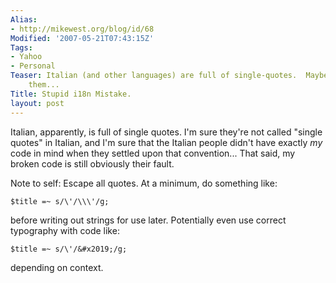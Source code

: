 ```yaml
---
Alias:
- http://mikewest.org/blog/id/68
Modified: '2007-05-21T07:43:15Z'
Tags:
- Yahoo
- Personal
Teaser: Italian (and other languages) are full of single-quotes.  Maybe I should escape
    them...
Title: Stupid i18n Mistake.
layout: post
---
```

Italian, apparently, is full of single quotes.  I'm sure they're not called "single quotes" in Italian, and I'm sure that the Italian people didn't have exactly _my_ code in mind when they settled upon that convention...  That said, my broken code is still obviously their fault.

Note to self:  Escape all quotes.  At a minimum, do something like:

    $title =~ s/\'/\\\'/g;

before writing out strings for use later.  Potentially even use correct typography with code like:

    $title =~ s/\'/&#x2019;/g;

depending on context.